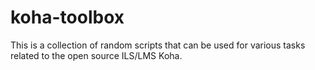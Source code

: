 # koha-toolbox
This is a collection of random scripts that can be used for various tasks related to the open source ILS/LMS Koha.
